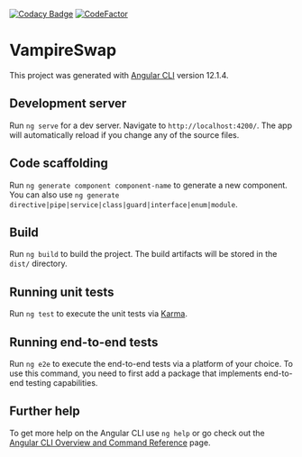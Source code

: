 [![Codacy Badge](https://api.codacy.com/project/badge/Grade/f2be61fd049d44e8be5ea7c152bda62f)](https://app.codacy.com/gh/Vampire-Swap/vampire-frontend?utm_source=github.com&utm_medium=referral&utm_content=Vampire-Swap/vampire-frontend&utm_campaign=Badge_Grade_Settings)
[![CodeFactor](https://www.codefactor.io/repository/github/vampire-swap/vampire-frontend/badge)](https://www.codefactor.io/repository/github/vampire-swap/vampire-frontend)

# VampireSwap

This project was generated with [Angular CLI](https://github.com/angular/angular-cli) version 12.1.4.

## Development server

Run `ng serve` for a dev server. Navigate to `http://localhost:4200/`. The app will automatically reload if you change any of the source files.

## Code scaffolding

Run `ng generate component component-name` to generate a new component. You can also use `ng generate directive|pipe|service|class|guard|interface|enum|module`.

## Build

Run `ng build` to build the project. The build artifacts will be stored in the `dist/` directory.

## Running unit tests

Run `ng test` to execute the unit tests via [Karma](https://karma-runner.github.io).

## Running end-to-end tests

Run `ng e2e` to execute the end-to-end tests via a platform of your choice. To use this command, you need to first add a package that implements end-to-end testing capabilities.

## Further help

To get more help on the Angular CLI use `ng help` or go check out the [Angular CLI Overview and Command Reference](https://angular.io/cli) page.
